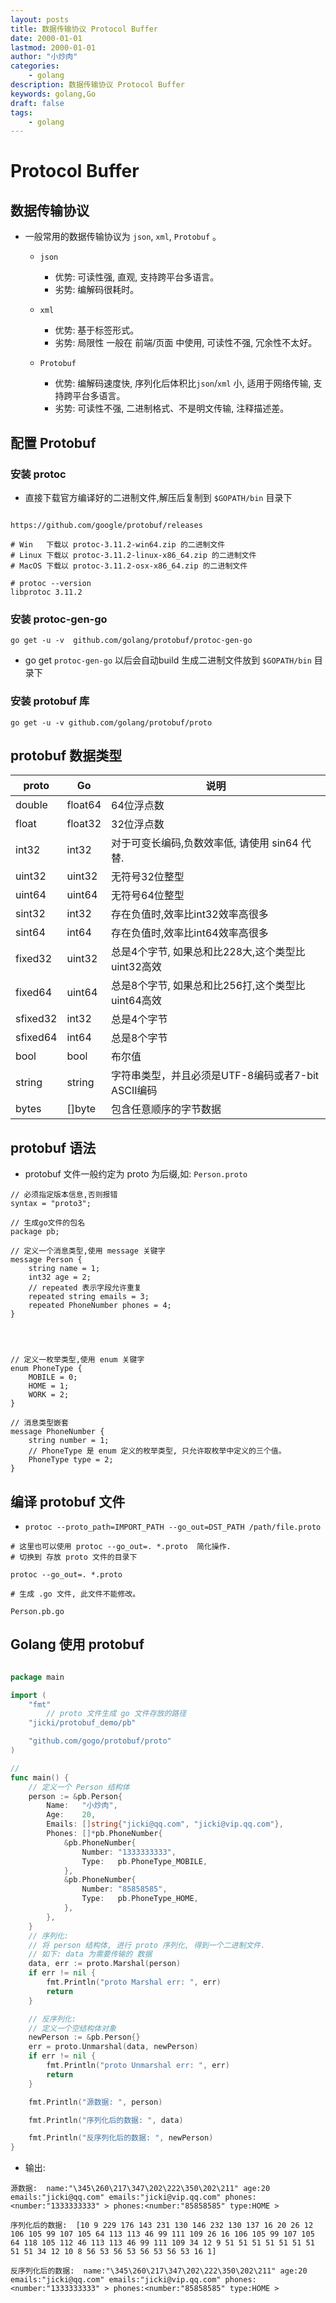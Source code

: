 ```yaml
---
layout: posts
title: 数据传输协议 Protocol Buffer
date: 2000-01-01
lastmod: 2000-01-01
author: "小炒肉"
categories: 
    - golang
description: 数据传输协议 Protocol Buffer
keywords: golang,Go
draft: false
tags:
    - golang
---
```


# Protocol Buffer


## 数据传输协议


* 一般常用的数据传输协议为 `json`, `xml`, `Protobuf` 。

  * `json`

    * 优势: 可读性强, 直观, 支持跨平台多语言。
    * 劣势: 编解码很耗时。

  * `xml`

    * 优势: 基于标签形式。
    * 劣势: 局限性 一般在 前端/页面 中使用, 可读性不强, 冗余性不太好。

  * `Protobuf`

    * 优势: 编解码速度快, 序列化后体积比`json`/`xml` 小, 适用于网络传输, 支持跨平台多语言。 
    * 劣势: 可读性不强, 二进制格式、不是明文传输, 注释描述差。



## 配置 Protobuf


### 安装 protoc

* 直接下载官方编译好的二进制文件,解压后复制到 `$GOPATH/bin` 目录下

```shell

https://github.com/google/protobuf/releases

# Win   下载以 protoc-3.11.2-win64.zip 的二进制文件
# Linux 下载以 protoc-3.11.2-linux-x86_64.zip 的二进制文件
# MacOS 下载以 protoc-3.11.2-osx-x86_64.zip 的二进制文件
```

```shell
# protoc --version
libprotoc 3.11.2

```


### 安装 protoc-gen-go

```shell
go get -u -v  github.com/golang/protobuf/protoc-gen-go

```

* go get `protoc-gen-go` 以后会自动build 生成二进制文件放到 `$GOPATH/bin` 目录下



### 安装 protobuf 库

```shell
go get -u -v github.com/golang/protobuf/proto

```

## protobuf 数据类型


|proto|Go|说明|
|-|-|-|
|double|float64|64位浮点数|
|float|float32|32位浮点数|
|int32|int32|对于可变长编码,负数效率低, 请使用 sin64 代替.|
|uint32|uint32|无符号32位整型|
|uint64|uint64|无符号64位整型|
|sint32|int32|存在负值时,效率比int32效率高很多|
|sint64|int64|存在负值时,效率比int64效率高很多|
|fixed32|uint32|总是4个字节, 如果总和比228大,这个类型比uint32高效|
|fixed64|uint64|总是8个字节, 如果总和比256打,这个类型比uint64高效|
|sfixed32|int32|总是4个字节|
|sfixed64|int64|总是8个字节|
|bool|bool|布尔值|
|string|string|字符串类型，并且必须是UTF-8编码或者7-bit ASCII编码|
|bytes|[]byte|包含任意顺序的字节数据|




## protobuf 语法


* protobuf 文件一般约定为 proto 为后缀,如: `Person.proto`


```shell
// 必须指定版本信息,否则报错
syntax = "proto3";

// 生成go文件的包名
package pb;

// 定义一个消息类型,使用 message 关键字
message Person {
    string name = 1;
    int32 age = 2;
    // repeated 表示字段允许重复
    repeated string emails = 3;
    repeated PhoneNumber phones = 4;
}




// 定义一枚举类型,使用 enum 关键字
enum PhoneType {
    MOBILE = 0;
    HOME = 1;
    WORK = 2;
}

// 消息类型嵌套
message PhoneNumber {
    string number = 1;
    // PhoneType 是 enum 定义的枚举类型, 只允许取枚举中定义的三个值。
    PhoneType type = 2;
}

```


## 编译 protobuf 文件

* `protoc --proto_path=IMPORT_PATH --go_out=DST_PATH /path/file.proto`

```shell
# 这里也可以使用 protoc --go_out=. *.proto  简化操作.
# 切换到 存放 proto 文件的目录下

protoc --go_out=. *.proto

# 生成 .go 文件, 此文件不能修改。

Person.pb.go 

```


## Golang 使用 protobuf


```go

package main

import (
	"fmt"
        // proto 文件生成 go 文件存放的路径
	"jicki/protobuf_demo/pb"

	"github.com/gogo/protobuf/proto"
)

//
func main() {
	// 定义一个 Person 结构体
	person := &pb.Person{
		Name:   "小炒肉",
		Age:    20,
		Emails: []string{"jicki@qq.com", "jicki@vip.qq.com"},
		Phones: []*pb.PhoneNumber{
			&pb.PhoneNumber{
				Number: "1333333333",
				Type:   pb.PhoneType_MOBILE,
			},
			&pb.PhoneNumber{
				Number: "85858585",
				Type:   pb.PhoneType_HOME,
			},
		},
	}
	// 序列化:
	// 将 person 结构体, 进行 proto 序列化, 得到一个二进制文件.
	// 如下: data 为需要传输的 数据
	data, err := proto.Marshal(person)
	if err != nil {
		fmt.Println("proto Marshal err: ", err)
		return
	}

	// 反序列化:
	// 定义一个空结构体对象
	newPerson := &pb.Person{}
	err = proto.Unmarshal(data, newPerson)
	if err != nil {
		fmt.Println("proto Unmarshal err: ", err)
		return
	}

	fmt.Println("源数据: ", person)

	fmt.Println("序列化后的数据: ", data)

	fmt.Println("反序列化后的数据: ", newPerson)
}

```

* 输出:

```shell
源数据:  name:"\345\260\217\347\202\222\350\202\211" age:20 emails:"jicki@qq.com" emails:"jicki@vip.qq.com" phones:<number:"1333333333" > phones:<number:"85858585" type:HOME > 

序列化后的数据:  [10 9 229 176 143 231 130 146 232 130 137 16 20 26 12 106 105 99 107 105 64 113 113 46 99 111 109 26 16 106 105 99 107 105 64 118 105 112 46 113 113 46 99 111 109 34 12 9 51 51 51 51 51 51 51 51 51 34 12 10 8 56 53 56 53 56 53 56 53 16 1]

反序列化后的数据:  name:"\345\260\217\347\202\222\350\202\211" age:20 emails:"jicki@qq.com" emails:"jicki@vip.qq.com" phones:<number:"1333333333" > phones:<number:"85858585" type:HOME > 

```

